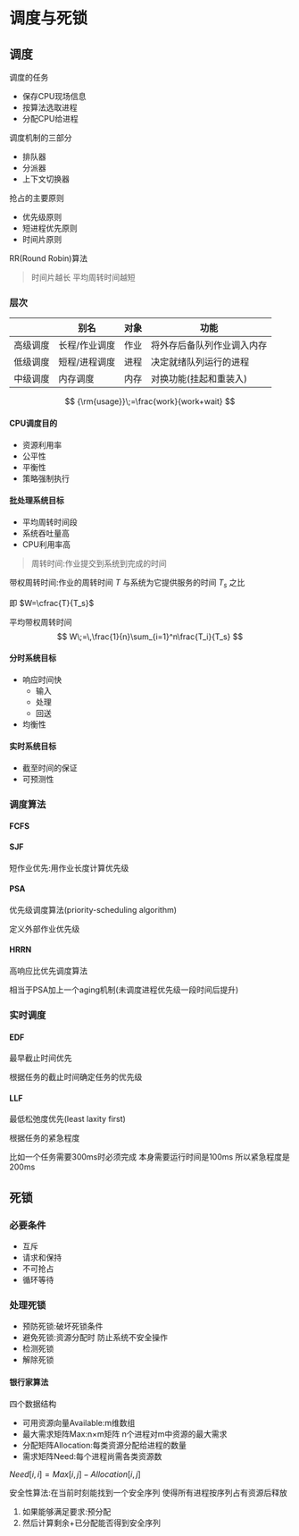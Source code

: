 # 调度与死锁

## 调度

调度的任务

-   保存CPU现场信息
-   按算法选取进程
-   分配CPU给进程

调度机制的三部分

-   排队器
-   分派器
-   上下文切换器



抢占的主要原则

-   优先级原则
-   短进程优先原则
-   时间片原则



RR(Round Robin)算法

>   时间片越长 平均周转时间越短



### 层次

|          | 别名          | 对象 | 功能                       |
| -------- | ------------- | ---- | -------------------------- |
| 高级调度 | 长程/作业调度 | 作业 | 将外存后备队列作业调入内存 |
| 低级调度 | 短程/进程调度 | 进程 | 决定就绪队列运行的进程     |
| 中级调度 | 内存调度      | 内存 | 对换功能(挂起和重装入)     |

$$
{\rm{usage}}\;=\frac{work}{work+wait}
$$



#### CPU调度目的

-   资源利用率
-   公平性
-   平衡性
-   策略强制执行



#### 批处理系统目标

-   平均周转时间段
-   系统吞吐量高
-   CPU利用率高

>   周转时间:作业提交到系统到完成的时间

带权周转时间:作业的周转时间 $T$ 与系统为它提供服务的时间 $T_s$ 之比

即 $W=\cfrac{T}{T_s}$

平均带权周转时间
$$
W\;=\,\frac{1}{n}\sum_{i=1}^n\frac{T_i}{T_s}
$$

#### 分时系统目标

-   响应时间快
    -   输入
    -   处理
    -   回送
-   均衡性

#### 实时系统目标

-   截至时间的保证
-   可预测性

### 调度算法



#### FCFS

#### SJF

短作业优先:用作业长度计算优先级

#### PSA

优先级调度算法(priority-scheduling algorithm)

定义外部作业优先级

#### HRRN

高响应比优先调度算法

相当于PSA加上一个aging机制(未调度进程优先级一段时间后提升)



### 实时调度

#### EDF

最早截止时间优先

根据任务的截止时间确定任务的优先级

#### LLF

最低松弛度优先(least laxity first)

根据任务的紧急程度

比如一个任务需要300ms时必须完成 本身需要运行时间是100ms 所以紧急程度是200ms

## 死锁

### 必要条件

-   互斥
-   请求和保持
-   不可抢占
-   循环等待

### 处理死锁

-   预防死锁:破坏死锁条件
-   避免死锁:资源分配时 防止系统不安全操作
-   检测死锁
-   解除死锁

#### 银行家算法

四个数据结构

-   可用资源向量Available:m维数组
-   最大需求矩阵Max:n$\times$m矩阵 n个进程对m中资源的最大需求
-   分配矩阵Allocation:每类资源分配给进程的数量
-   需求矩阵Need:每个进程尚需各类资源数

$Need[i,i]=Max[i,j]-Allocation[i,j]$

安全性算法:在当前时刻能找到一个安全序列 使得所有进程按序列占有资源后释放

1.  如果能够满足要求:预分配
2.  然后计算剩余+已分配能否得到安全序列

